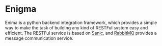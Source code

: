 # Enigma
Enima is a python backend integration framework, which provides a simple way to make the task of building any kind of RESTFul system easy and efficient. The RESTFul service is based on [Sanic](https://github.com/channelcat/sanic), and [RabbitMQ](http://www.rabbitmq.com/) provides a message communication service. 

